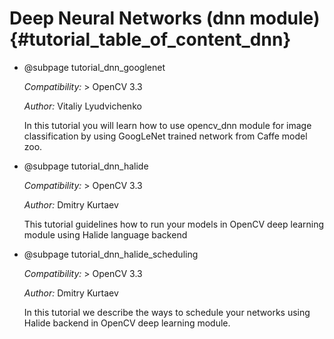 Deep Neural Networks (dnn module) {#tutorial_table_of_content_dnn}
=====================================

-   @subpage tutorial_dnn_googlenet

    *Compatibility:* \> OpenCV 3.3

    *Author:* Vitaliy Lyudvichenko

    In this tutorial you will learn how to use opencv_dnn module for image classification by using GoogLeNet trained network from Caffe model zoo.

-   @subpage tutorial_dnn_halide

    *Compatibility:* \> OpenCV 3.3

    *Author:* Dmitry Kurtaev

    This tutorial guidelines how to run your models in OpenCV deep learning module using Halide language backend

-   @subpage tutorial_dnn_halide_scheduling

    *Compatibility:* \> OpenCV 3.3

    *Author:* Dmitry Kurtaev

    In this tutorial we describe the ways to schedule your networks using Halide backend in OpenCV deep learning module.